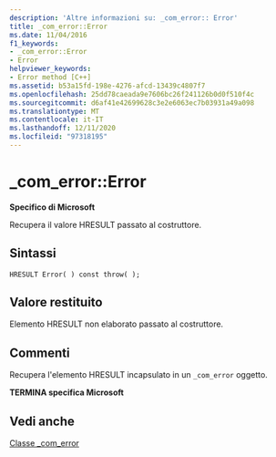 ```yaml
---
description: 'Altre informazioni su: _com_error:: Error'
title: _com_error::Error
ms.date: 11/04/2016
f1_keywords:
- _com_error::Error
- Error
helpviewer_keywords:
- Error method [C++]
ms.assetid: b53a15fd-198e-4276-afcd-13439c4807f7
ms.openlocfilehash: 25dd78caeada9e7606bc26f241126b0d0f510f4c
ms.sourcegitcommit: d6af41e42699628c3e2e6063ec7b03931a49a098
ms.translationtype: MT
ms.contentlocale: it-IT
ms.lasthandoff: 12/11/2020
ms.locfileid: "97318195"
---
```

# <a name="_com_errorerror"></a>_com_error::Error

**Specifico di Microsoft**

Recupera il valore HRESULT passato al costruttore.

## <a name="syntax"></a>Sintassi

```
HRESULT Error( ) const throw( );
```

## <a name="return-value"></a>Valore restituito

Elemento HRESULT non elaborato passato al costruttore.

## <a name="remarks"></a>Commenti

Recupera l'elemento HRESULT incapsulato in un `_com_error` oggetto.

**TERMINA specifica Microsoft**

## <a name="see-also"></a>Vedi anche

[Classe _com_error](../cpp/com-error-class.md)
